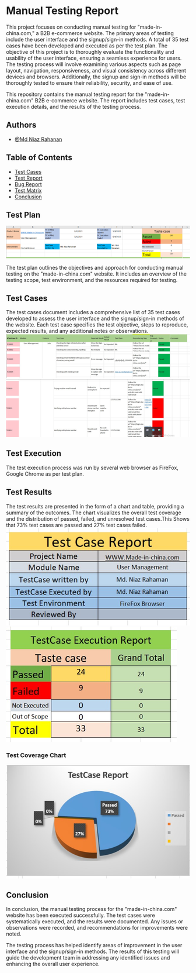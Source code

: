 



# Manual Testing Report

This project focuses on conducting manual testing for "made-in-china.com," a B2B e-commerce website. The primary areas of testing include the user interface and the signup/sign-in methods. A total of 35 test cases have been developed and executed as per the test plan.
The objective of this project is to thoroughly evaluate the functionality and usability of the user interface, ensuring a seamless experience for users. The testing process will involve examining various aspects such as page layout, navigation, responsiveness, and visual consistency across different devices and browsers.
Additionally, the signup and sign-in methods will be thoroughly tested to ensure their reliability, security, and ease of use.

This repository contains the manual testing report for the "made-in-china.com" B2B e-commerce website. The report includes test cases, test execution details, and the results of the testing process.


## Authors

- [@Md Niaz Rahanan](https://github.com/Niaz-r)

## Table of Contents

- [Test Cases](Test_Cases.xlsx)
- [Test Report](Test_Report.xlsx)
- [Bug Report](Bug_Report.xlsx)
- [Test Matrix](Test_matrix.xlsx)
- [Conclusion](#conclusion)

## Test Plan
![Screenshot](https://github.com/Niaz-r/photos/blob/3615edd90801fd1ed994a3afc6ad4d2f084add6d/Screenshot_1.png)

The test plan outlines the objectives and approach for conducting manual testing on the "made-in-china.com" website. It includes an overview of the testing scope, test environment, and the resources required for testing.

## Test Cases

The test cases document includes a comprehensive list of 35 test cases developed to assess the user interface and the signup/sign-in methods of the website. Each test case specifies the test objective, steps to reproduce, expected results, and any additional notes or observations.
![Screenshot](https://github.com/Niaz-r/photos/blob/8086115dcdf9cdf24076511f3a8c7f5f0ca08d3a/testcases1.jpg)
![cases](https://github.com/Niaz-r/photos/blob/8086115dcdf9cdf24076511f3a8c7f5f0ca08d3a/cases2.jpg)
## Test Execution

The test execution process was run by several web browser as FireFox, Google Chrome as per test plan.

## Test Results
The test results are presented in the form of a chart and table, providing a summary of the outcomes. The chart visualizes the overall test coverage and the distribution of passed, failed, and unresolved test cases.This Shows that 73% test cases are passed and 27% test cases failed.
![Screenshot](https://github.com/Niaz-r/photos/blob/65ae1693bf576aa415c6499672c7ffbcc3de1859/report1.jpg) ![screenshot](https://github.com/Niaz-r/photos/blob/65ae1693bf576aa415c6499672c7ffbcc3de1859/report2.jpg)
### Test Coverage Chart
![Screenshot](https://github.com/Niaz-r/photos/blob/8086115dcdf9cdf24076511f3a8c7f5f0ca08d3a/reportpie2.jpg)



## Conclusion

In conclusion, the manual testing process for the "made-in-china.com" website has been executed successfully. The test cases were systematically executed, and the results were documented. Any issues or observations were recorded, and recommendations for improvements were noted.

The testing process has helped identify areas of improvement in the user interface and the signup/sign-in methods. The results of this testing will guide the development team in addressing any identified issues and enhancing the overall user experience.
